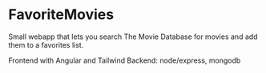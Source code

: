 # FavoriteMovies

Small webapp that lets you search The Movie Database for movies and add them to a favorites list.

Frontend with Angular and Tailwind
Backend: node/express, mongodb
